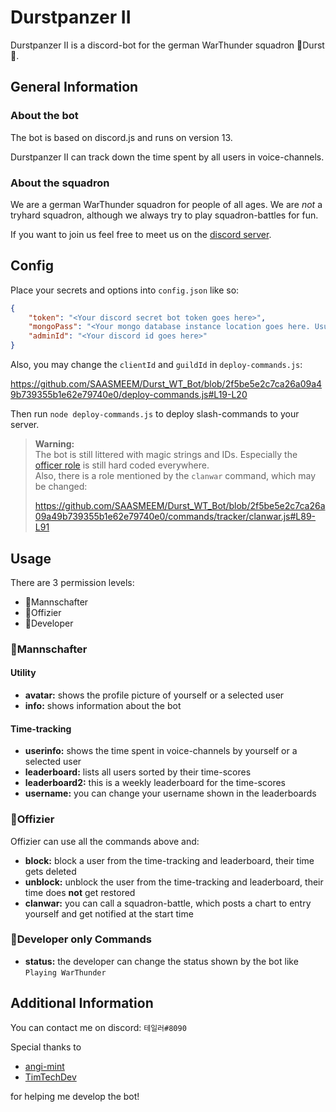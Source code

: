 # Durstpanzer II

Durstpanzer II is a discord-bot for the german WarThunder squadron 🍻Durst🍻.

## General Information

### About the bot

The bot is based on discord.js and runs on version 13.

Durstpanzer II can track down the time spent by all users in voice-channels. 

### About the squadron

We are a german WarThunder squadron for people of all ages. We are _not_ a tryhard squadron, although we always try to play squadron-battles for fun.

If you want to join us feel free to meet us on the [discord server](https://discord.gg/ecZR7WxMPt).

## Config

Place your secrets and options into `config.json` like so:

```json
{
	"token": "<Your discord secret bot token goes here>",
	"mongoPass": "<Your mongo database instance location goes here. Usually starts with 'mongodb://your-domain'>",
	"adminId": "<Your discord id goes here>"
}
```


Also, you may change the `clientId` and `guildId` in `deploy-commands.js`:

https://github.com/SAASMEEM/Durst_WT_Bot/blob/2f5be5e2c7ca26a09a49b739355b1e62e79740e0/deploy-commands.js#L19-L20

Then run `node deploy-commands.js` to deploy slash-commands to your server.

> **Warning:**  
> The bot is still littered with magic strings and IDs. Especially the [officer role](https://github.com/SAASMEEM/Durst_WT_Bot#offizier) is still hard coded everywhere.  
> Also, there is a role mentioned by the `clanwar` command, which may be changed:
> 
> https://github.com/SAASMEEM/Durst_WT_Bot/blob/2f5be5e2c7ca26a09a49b739355b1e62e79740e0/commands/tracker/clanwar.js#L89-L91


## Usage

There are 3 permission levels:
* 🍺Mannschafter
* 🍻Offizier
* 🔧Developer

### 🍺Mannschafter

#### Utility

* **avatar:** shows the profile picture of yourself or a selected user
* **info:** shows information about the bot

#### Time-tracking

* **userinfo:** shows the time spent in voice-channels by yourself or a selected user
* **leaderboard:** lists all users sorted by their time-scores
* **leaderboard2:** this is a weekly leaderboard for the time-scores
* **username:** you can change your username shown in the leaderboards

### 🍻Offizier

Offizier can use all the commands above and:

* **block:** block a user from the time-tracking and leaderboard, their time gets deleted
* **unblock:** unblock the user from the time-tracking and leaderboard, their time does __not__ get restored
* **clanwar:** you can call a squadron-battle, which posts a chart to entry yourself and get notified at the start time

### 🔧Developer only Commands

* **status:** the developer can change the status shown by the bot like `Playing WarThunder`

## Additional Information

You can contact me on discord: `테일러#8090`

Special thanks to
* [angi-mint](https://github.com/angi-mint)
* [TimTechDev](https://github.com/TimTechDev)

for helping me develop the bot!
